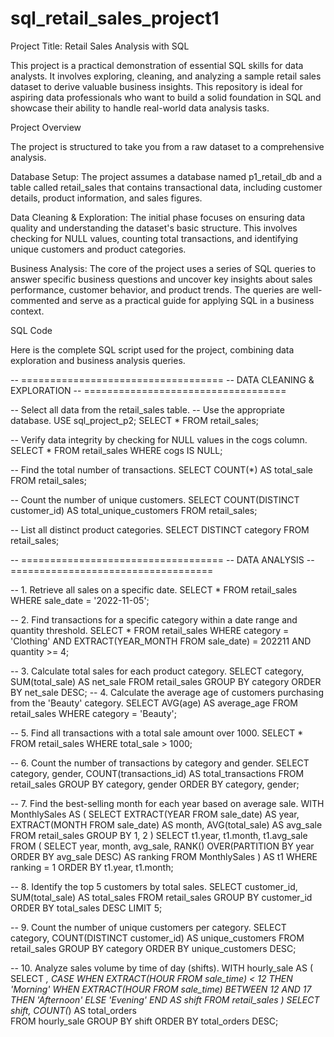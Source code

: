 # sql_retail_sales_project1

Project Title: Retail Sales Analysis with SQL 

This project is a practical demonstration of essential SQL skills for data analysts. It involves exploring, cleaning, and analyzing a sample retail sales dataset to derive valuable business insights. This repository is ideal for aspiring data professionals who want to build a solid foundation in SQL and showcase their ability to handle real-world data analysis tasks.

Project Overview

The project is structured to take you from a raw dataset to a comprehensive analysis.

Database Setup: The project assumes a database named p1_retail_db and a table called retail_sales that contains transactional data, including customer details, product information, and sales figures.

Data Cleaning & Exploration: The initial phase focuses on ensuring data quality and understanding the dataset's basic structure. This involves checking for NULL values, counting total transactions, and identifying unique customers and product categories.

Business Analysis: The core of the project uses a series of SQL queries to answer specific business questions and uncover key insights about sales performance, customer behavior, and product trends. The queries are well-commented and serve as a practical guide for applying SQL in a business context.

SQL Code

Here is the complete SQL script used for the project, combining data exploration and business analysis queries.

-- ===================================
-- DATA CLEANING & EXPLORATION
-- ===================================

-- Select all data from the retail_sales table.
-- Use the appropriate database.
USE sql_project_p2;
SELECT * FROM retail_sales;

-- Verify data integrity by checking for NULL values in the cogs column.
SELECT * FROM retail_sales
WHERE cogs IS NULL;

-- Find the total number of transactions.
SELECT COUNT(*) AS total_sale FROM retail_sales;

-- Count the number of unique customers.
SELECT COUNT(DISTINCT customer_id) AS total_unique_customers FROM retail_sales;

-- List all distinct product categories.
SELECT DISTINCT category FROM retail_sales;

-- ===================================
-- DATA ANALYSIS
-- ===================================

-- 1. Retrieve all sales on a specific date.
SELECT *
FROM retail_sales 
WHERE sale_date = '2022-11-05';

-- 2. Find transactions for a specific category within a date range and quantity threshold.
SELECT *
FROM retail_sales
WHERE category = 'Clothing' 
    AND EXTRACT(YEAR_MONTH FROM sale_date) = 202211
    AND quantity >= 4;

-- 3. Calculate total sales for each product category.
SELECT 
    category,
    SUM(total_sale) AS net_sale
FROM retail_sales
GROUP BY category
ORDER BY net_sale DESC;
-- 4. Calculate the average age of customers purchasing from the 'Beauty' category.
SELECT 
    AVG(age) AS average_age
FROM retail_sales 
WHERE category = 'Beauty';
    
-- 5. Find all transactions with a total sale amount over 1000.
SELECT * FROM retail_sales
WHERE total_sale > 1000;
 
-- 6. Count the number of transactions by category and gender.
SELECT
    category,
    gender,
    COUNT(transactions_id) AS total_transactions
FROM retail_sales
GROUP BY category, gender
ORDER BY category, gender;
    
-- 7. Find the best-selling month for each year based on average sale.
WITH MonthlySales AS (
    SELECT 
        EXTRACT(YEAR FROM sale_date) AS year,
        EXTRACT(MONTH FROM sale_date) AS month,
        AVG(total_sale) AS avg_sale
    FROM retail_sales
    GROUP BY 1, 2
)
SELECT 
    t1.year,
    t1.month,
    t1.avg_sale
FROM (
    SELECT 
        year,
        month,
        avg_sale,
        RANK() OVER(PARTITION BY year ORDER BY avg_sale DESC) AS ranking
    FROM MonthlySales
) AS t1
WHERE ranking = 1
ORDER BY t1.year, t1.month;

-- 8. Identify the top 5 customers by total sales.
SELECT
    customer_id,
    SUM(total_sale) AS total_sales
FROM retail_sales
GROUP BY customer_id
ORDER BY total_sales DESC
LIMIT 5;

-- 9. Count the number of unique customers per category.
SELECT
    category,
    COUNT(DISTINCT customer_id) AS unique_customers
FROM retail_sales
GROUP BY category
ORDER BY unique_customers DESC;

-- 10. Analyze sales volume by time of day (shifts).
WITH hourly_sale AS (
    SELECT 
        *,
        CASE
            WHEN EXTRACT(HOUR FROM sale_time) < 12 THEN 'Morning'
            WHEN EXTRACT(HOUR FROM sale_time) BETWEEN 12 AND 17 THEN 'Afternoon'
            ELSE 'Evening'
        END AS shift
    FROM retail_sales
)
SELECT 
    shift,
    COUNT(*) AS total_orders    
FROM hourly_sale
GROUP BY shift
ORDER BY total_orders DESC;
